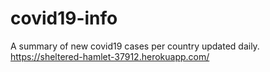# covid19-info
A summary of new covid19 cases per country updated daily.
https://sheltered-hamlet-37912.herokuapp.com/
